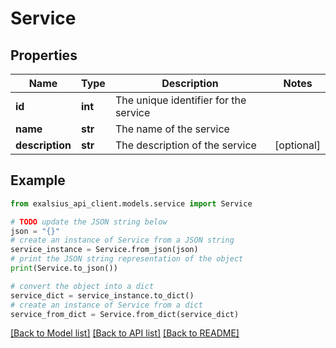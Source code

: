 # Service


## Properties

Name | Type | Description | Notes
------------ | ------------- | ------------- | -------------
**id** | **int** | The unique identifier for the service | 
**name** | **str** | The name of the service | 
**description** | **str** | The description of the service | [optional] 

## Example

```python
from exalsius_api_client.models.service import Service

# TODO update the JSON string below
json = "{}"
# create an instance of Service from a JSON string
service_instance = Service.from_json(json)
# print the JSON string representation of the object
print(Service.to_json())

# convert the object into a dict
service_dict = service_instance.to_dict()
# create an instance of Service from a dict
service_from_dict = Service.from_dict(service_dict)
```
[[Back to Model list]](../README.md#documentation-for-models) [[Back to API list]](../README.md#documentation-for-api-endpoints) [[Back to README]](../README.md)


